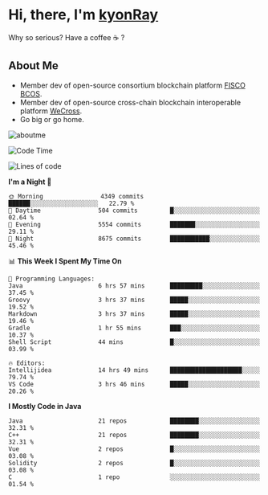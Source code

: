 # Hi, there, I'm [kyonRay](https://kyonRay.github.io)

Why so serious? Have a coffee ☕️ ?

## About Me

- Member dev of open-source consortium blockchain platform [FISCO BCOS](https://github.com/FISCO-BCOS).
- Member dev of open-source cross-chain blockchain interoperable platform [WeCross](https://github.com/WeBankBlockchain/WeCross).
- Go big or go home.

![aboutme](https://github-readme-stats.vercel.app/api?username=kyonRay&count_private=true&show_icons=true)

<!-- ![top-langs](https://github-readme-stats.vercel.app/api/top-langs/?username=kyonRay&layout=compact&hide=shell,html) -->

<!--START_SECTION:waka-->
![Code Time](http://img.shields.io/badge/Code%20Time-311%20hrs%2041%20mins-blue)

![Lines of code](https://img.shields.io/badge/From%20Hello%20World%20I%27ve%20Written-13.8%20million%20lines%20of%20code-blue)

**I'm a Night 🦉** 

```text
🌞 Morning                4349 commits        ██████░░░░░░░░░░░░░░░░░░░   22.79 % 
🌆 Daytime                504 commits         █░░░░░░░░░░░░░░░░░░░░░░░░   02.64 % 
🌃 Evening                5554 commits        ███████░░░░░░░░░░░░░░░░░░   29.11 % 
🌙 Night                  8675 commits        ███████████░░░░░░░░░░░░░░   45.46 % 
```


📊 **This Week I Spent My Time On** 

```text
💬 Programming Languages: 
Java                     6 hrs 57 mins       █████████░░░░░░░░░░░░░░░░   37.45 % 
Groovy                   3 hrs 37 mins       █████░░░░░░░░░░░░░░░░░░░░   19.52 % 
Markdown                 3 hrs 37 mins       █████░░░░░░░░░░░░░░░░░░░░   19.46 % 
Gradle                   1 hr 55 mins        ███░░░░░░░░░░░░░░░░░░░░░░   10.37 % 
Shell Script             44 mins             █░░░░░░░░░░░░░░░░░░░░░░░░   03.99 % 

🔥 Editors: 
Intellijidea             14 hrs 49 mins      ████████████████████░░░░░   79.74 % 
VS Code                  3 hrs 46 mins       █████░░░░░░░░░░░░░░░░░░░░   20.26 % 
```

**I Mostly Code in Java** 

```text
Java                     21 repos            ████████░░░░░░░░░░░░░░░░░   32.31 % 
C++                      21 repos            ████████░░░░░░░░░░░░░░░░░   32.31 % 
Vue                      2 repos             █░░░░░░░░░░░░░░░░░░░░░░░░   03.08 % 
Solidity                 2 repos             █░░░░░░░░░░░░░░░░░░░░░░░░   03.08 % 
C                        1 repo              ░░░░░░░░░░░░░░░░░░░░░░░░░   01.54 % 
```




<!--END_SECTION:waka-->
